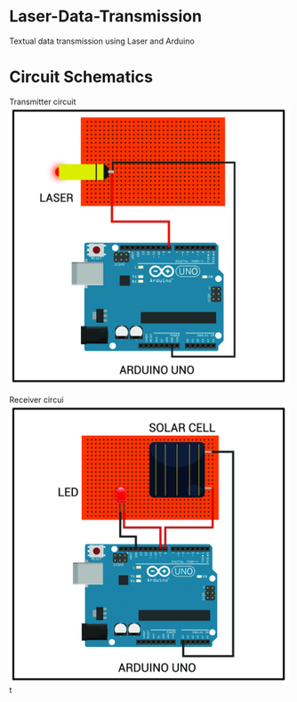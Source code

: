 # Laser-Data-Transmission
Textual data transmission using Laser and Arduino

# Circuit Schematics
Transmitter circuit
![Screenshot](transmitterCircuit.jpg)

Receiver circui
![Screenshot](receiverCircuit.jpg)
t
